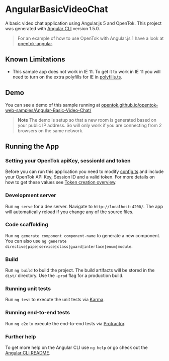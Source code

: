 # AngularBasicVideoChat

A basic video chat application using Angular.js 5 and OpenTok. This project was generated with [Angular CLI](https://github.com/angular/angular-cli) version 1.5.0.

>For an example of how to use OpenTok with Angular.js 1 have a look at [opentok-angular](http://github.com/aullman/opentok-angular).

## Known Limitations

* This sample app does not work in IE 11. To get it to work in IE 11 you will need to turn on the extra polyfills for IE in [polyfills.ts](src/polyfills.ts).

## Demo

You can see a demo of this sample running at [opentok.github.io/opentok-web-samples/Angular-Basic-Video-Chat/](https://opentok.github.io/opentok-web-samples/Angular-Basic-Video-Chat/)

> **Note** The demo is setup so that a new room is generated based on your public IP address. So will only work if you are connecting from 2 browsers on the same network.

## Running the App

### Setting your OpenTok apiKey, sessionId and token

Before you can run this application you need to modify [config.ts](src/config.ts) and include your OpenTok API Key, Session ID and a valid token. For more details on how to get these values see [Token creation
overview](https://tokbox.com/opentok/tutorials/create-token/).

### Development server

Run `ng serve` for a dev server. Navigate to `http://localhost:4200/`. The app will automatically reload if you change any of the source files.

### Code scaffolding

Run `ng generate component component-name` to generate a new component. You can also use `ng generate directive|pipe|service|class|guard|interface|enum|module`.

### Build

Run `ng build` to build the project. The build artifacts will be stored in the `dist/` directory. Use the `-prod` flag for a production build.

### Running unit tests

Run `ng test` to execute the unit tests via [Karma](https://karma-runner.github.io).

### Running end-to-end tests

Run `ng e2e` to execute the end-to-end tests via [Protractor](http://www.protractortest.org/).

### Further help

To get more help on the Angular CLI use `ng help` or go check out the [Angular CLI README](https://github.com/angular/angular-cli/blob/master/README.md).

